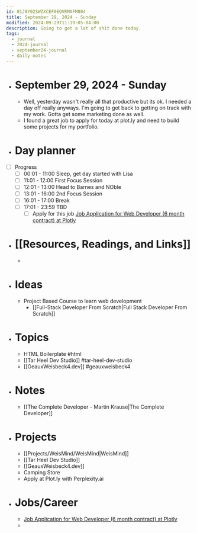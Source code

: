 ```yaml
---
id: 01J8Y02SWZXCEF0EQVRMAFM804
title: September 29, 2024 - Sunday
modified: 2024-09-29T11:19:05-04:00
description: Going to get a lot of shit done today.
tags:
  - journal
  - 2024-journal
  - september24-journal
  - daily-notes
---
```

- # September 29, 2024 - Sunday
	- Well, yesterday wasn't really all that productive but its ok. I needed a day off really anyways. I'm going to get back to getting on track with my work. Gotta get some marketing done as well. 
	- I found a great job to apply for today at plot.ly and need to build some projects for my portfolio.

- # Day planner
- [ ] Progress
	- [ ] 00:01 - 11:00 Sleep, get day started with Lisa
	- [ ] 11:01 - 12:00 First Focus Session
	- [ ] 12:01 - 13:00 Head to Barnes and NOble
	- [ ] 13:01 - 16:00 2nd Focus Session
	- [ ] 16:01 - 17:00 Break
	- [ ] 17:01 - 23:59 TBD
		- [ ] Apply for this job [Job Application for Web Developer (6 month contract) at Plotly](https://boards.greenhouse.io/plotly/jobs/7658567002)

- # [[Resources, Readings, and Links]]
	- 

- # Ideas
	- Project Based Course to learn web development
		- [[Full-Stack Developer From Scratch|Full Stack Developer From Scratch]]

- # Topics
	- HTML Boilerplate #html 
	- [[Tar Heel Dev Studio]] #tar-heel-dev-studio 
	- [[GeauxWeisbeck4.dev]] #geauxweisbeck4 

- # Notes
	- [[The Complete Developer - Martin Krause|The Complete Developer]]

- # Projects
	- [[Projects/WeisMind/WeisMind|WeisMind]]
	- [[Tar Heel Dev Studio]]
	- [[GeauxWeisbeck4.dev]]
	- Camping Store
	- Apply at Plot.ly with Perplexity.ai

- # Jobs/Career
	- [Job Application for Web Developer (6 month contract) at Plotly](https://boards.greenhouse.io/plotly/jobs/7658567002)
	- 